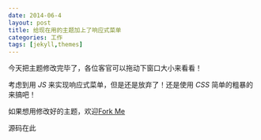 ```yaml
---
date: 2014-06-4
layout: post
title: 给现在用的主题加上了响应式菜单
categories: 工作
tags: [jekyll,themes]
---
```


今天把主题修改完毕了，各位客官可以拖动下窗口大小来看看！

考虑到用 *JS* 来实现响应式菜单，但是还是放弃了！还是使用 *CSS* 简单的粗暴的来搞吧！

如果想用修改好的主题，欢迎[Fork Me](https://github.com/wangdaodao/wangdaodao.github.com)

源码在此

<script src="https://gist.github.com/wangdaodao/984bc8e140a31b3dd8dd.js"></script>